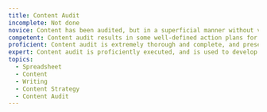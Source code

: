 ```yaml
---
title: Content Audit
incomplete: Not done
novice: Content has been audited, but in a superficial manner without very usable patterns and insights.
competent: Content audit results in some well-defined action plans for improving the content quality, content structure, and tone of voice for the project.
proficient: Content audit is extremely thorough and complete, and presented in visual ways that help the audience understand the breadth and depth of the audit. Key findings are communicated with clear action plans based on each finding.
expert: Content audit is proficiently executed, and is used to develop a rollout strategy for addressing issues surfaced. The strategy includes clear owners and cadences for the content work involved.
topics:
  - Spreadsheet
  - Content
  - Writing
  - Content Strategy
  - Content Audit
---
```


